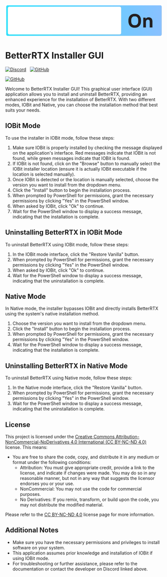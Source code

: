 ![BetterRTX Installer GUI](assets\banner.png)

# BetterRTX Installer GUI

[![Discord](https://img.shields.io/badge/Join%20The%20BetterRTX-Discord%20Server-7289DA?style=flat-square&logo=discord)](https://discord.com/users/753294480609902712)&nbsp;&nbsp;&nbsp;[![GitHub](https://img.shields.io/badge/Check%20out%20the-GitHub-181717?style=flat-square&logo=github)](https://github.com/SomnathChW)

[![GitHub](https://img.shields.io/badge/Check%20out%20the%20original%20Installer-GitHub-181717?style=flat-square&logo=github)](https://github.com/SomnathChW)

Welcome to BetterRTX Installer GUI! This graphical user interface (GUI) application allows you to install and uninstall BetterRTX, providing an enhanced experience for the installation of BetterRTX. With two different modes, IOBit and Native, you can choose the installation method that best suits your needs.

## IOBit Mode

To use the installer in IOBit mode, follow these steps:

1. Make sure IOBit is properly installed by checking the message displayed on the application's interface. Red messages indicate that IOBit is not found, while green messages indicate that IOBit is found.
2. If IOBit is not found, click on the "Browse" button to manually select the IOBit installer location (ensure it is actually IOBit executable if the location is selected manually).
3. Once IOBit is detected or the location is manually selected, choose the version you want to install from the dropdown menu.
4. Click the "Install" button to begin the installation process.
5. When prompted by PowerShell for permissions, grant the necessary permissions by clicking "Yes" in the PowerShell window.
6. When asked by IOBit, click "Ok" to continue.
7. Wait for the PowerShell window to display a success message, indicating that the installation is complete.

## Uninstalling BetterRTX in IOBit Mode

To uninstall BetterRTX using IOBit mode, follow these steps:

1. In the IOBit mode interface, click the "Restore Vanilla" button.
2. When prompted by PowerShell for permissions, grant the necessary permissions by clicking "Yes" in the PowerShell window.
3. When asked by IOBit, click "Ok" to continue.
4. Wait for the PowerShell window to display a success message, indicating that the uninstallation is complete.

## Native Mode

In Native mode, the installer bypasses IOBit and directly installs BetterRTX using the system's native installation method.

1. Choose the version you want to install from the dropdown menu.
2. Click the "Install" button to begin the installation process.
3. When prompted by PowerShell for permissions, grant the necessary permissions by clicking "Yes" in the PowerShell window.
4. Wait for the PowerShell window to display a success message, indicating that the installation is complete.

## Uninstalling BetterRTX in Native Mode

To uninstall BetterRTX using Native mode, follow these steps:

1. In the Native mode interface, click the "Restore Vanilla" button.
2. When prompted by PowerShell for permissions, grant the necessary permissions by clicking "Yes" in the PowerShell window.
3. Wait for the PowerShell window to display a success message, indicating that the uninstallation is complete.

## License

This project is licensed under the [Creative Commons Attribution-NonCommercial-NoDerivatives 4.0 International (CC BY-NC-ND 4.0)](https://creativecommons.org/licenses/by-nc-nd/4.0/) license. This means:

-   You are free to share the code, copy, and distribute it in any medium or format under the following conditions:
    -   Attribution: You must give appropriate credit, provide a link to the license, and indicate if changes were made. You may do so in any reasonable manner, but not in any way that suggests the licensor endorses you or your use.
    -   NonCommercial: You may not use the code for commercial purposes.
    -   No Derivatives: If you remix, transform, or build upon the code, you may not distribute the modified material.

Please refer to the [CC BY-NC-ND 4.0](https://creativecommons.org/licenses/by-nc-nd/4.0/) license page for more information.

## Additional Notes

-   Make sure you have the necessary permissions and privileges to install software on your system.
-   This application assumes prior knowledge and installation of IOBit if using IOBit mode.
-   For troubleshooting or further assistance, please refer to the documentation or contact the developer on Discord linked above.
